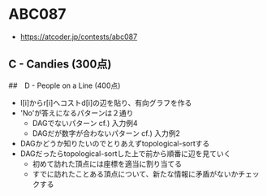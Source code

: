 # ABC087
* https://atcoder.jp/contests/abc087


## C - Candies (300点)


##　D - People on a Line (400点)
* l[i]からr[i]へコストd[i]の辺を貼り、有向グラフを作る
* 'No'が答えになるパターンは２通り
  - DAGでないパターン cf.) 入力例4
  - DAGだが数字が合わないパターン cf.) 入力例2
* DAGかどうか知りたいのでとりあえずtopological-sortする
* DAGだったらtopological-sortした上で前から順番に辺を見ていく
  - 初めて訪れた頂点には座標を適当に割り当てる
  - すでに訪れたことある頂点について、新たな情報に矛盾がないかチェックする
